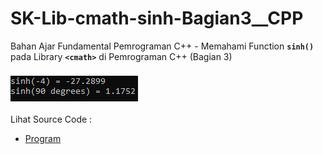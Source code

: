 # SK-Lib-cmath-sinh-Bagian3__CPP
Bahan Ajar Fundamental Pemrograman C++ - Memahami Function <code><b>sinh()</b></code> pada Library <code><b>&lt;cmath></b></code> di Pemrograman C++ (Bagian 3)<br><br>
<img src="https://github.com/RizkyKhapidsyah/SK-Lib-cmath-sinh-Bagian3__CPP/blob/master/SK-Lib-cmath-sinh-Bagian3__CPP/result/001.PNG"><br><br>
Lihat Source Code : <br>
- <a href="https://github.com/RizkyKhapidsyah/SK-Lib-cmath-sinh-Bagian3__CPP/blob/master/SK-Lib-cmath-sinh-Bagian3__CPP/Source.cpp">Program</a>
